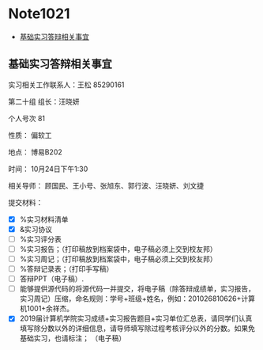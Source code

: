 # Note1021


<!-- MarkdownTOC -->

- [基础实习答辩相关事宜](#基础实习答辩相关事宜)

<!-- /MarkdownTOC -->


## 基础实习答辩相关事宜

实习相关工作联系人：王松    85290161

第二十组     组长：汪晓妍

个人号次     81

性质：       偏软工     

地点：       博易B202      

时间：       10月24日下午1:30

相关导师：   顾国民、王小号、张旭东、郭行波、汪晓妍、刘文捷

提交材料：   

- [x] %实习材料清单
- [x] &实习协议
- [ ] %实习评分表
- [ ] %实习报告；（打印稿放到档案袋中，电子稿必须上交到校友邦）
- [ ] %实习周记；（打印稿放到档案袋中，电子稿必须上交到校友邦）
- [ ] %答辩记录表；（打印手写稿）
- [ ] 答辩PPT（电子稿）.
- [ ] 能够提供源代码的将源代码一并提交，将电子稿（除答辩成绩单，实习报告，实习周记）压缩，命名规则：学号+班级+姓名，例如：201026810626+计算机1001+余祥杰。     
- [x] 2019届计算机学院实习成绩+实习报告题目+实习单位汇总表，请同学们认真填写除分数以外的详细信息，请导师填写除过程考核评分以外的分数。如果免基础实习，也请标注； （电子稿）  
